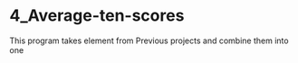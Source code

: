 # 4_Average-ten-scores
This program takes element from Previous projects and combine them into one 
